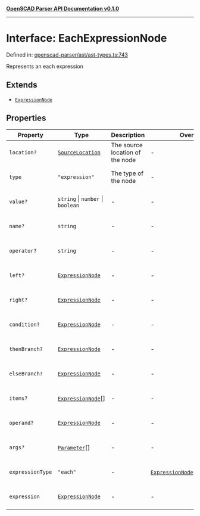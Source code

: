 [**OpenSCAD Parser API Documentation v0.1.0**](../README.md)

***

# Interface: EachExpressionNode

Defined in: [openscad-parser/ast/ast-types.ts:743](https://github.com/holistic-stack/openscad-tree-sitter/blob/57470856b239e8ae819e2b2fa40ff65d8c04912f/packages/openscad-parser/src/lib/openscad-parser/ast/ast-types.ts#L743)

Represents an each expression

## Extends

- [`ExpressionNode`](ExpressionNode.md)

## Properties

| Property | Type | Description | Overrides | Inherited from | Defined in |
| ------ | ------ | ------ | ------ | ------ | ------ |
| <a id="location"></a> `location?` | [`SourceLocation`](SourceLocation.md) | The source location of the node | - | [`ExpressionNode`](ExpressionNode.md).[`location`](ExpressionNode.md#location) | [openscad-parser/ast/ast-types.ts:58](https://github.com/holistic-stack/openscad-tree-sitter/blob/57470856b239e8ae819e2b2fa40ff65d8c04912f/packages/openscad-parser/src/lib/openscad-parser/ast/ast-types.ts#L58) |
| <a id="type"></a> `type` | `"expression"` | The type of the node | - | [`ExpressionNode`](ExpressionNode.md).[`type`](ExpressionNode.md#type) | [openscad-parser/ast/ast-types.ts:274](https://github.com/holistic-stack/openscad-tree-sitter/blob/57470856b239e8ae819e2b2fa40ff65d8c04912f/packages/openscad-parser/src/lib/openscad-parser/ast/ast-types.ts#L274) |
| <a id="value"></a> `value?` | `string` \| `number` \| `boolean` | - | - | [`ExpressionNode`](ExpressionNode.md).[`value`](ExpressionNode.md#value) | [openscad-parser/ast/ast-types.ts:293](https://github.com/holistic-stack/openscad-tree-sitter/blob/57470856b239e8ae819e2b2fa40ff65d8c04912f/packages/openscad-parser/src/lib/openscad-parser/ast/ast-types.ts#L293) |
| <a id="name"></a> `name?` | `string` | - | - | [`ExpressionNode`](ExpressionNode.md).[`name`](ExpressionNode.md#name) | [openscad-parser/ast/ast-types.ts:294](https://github.com/holistic-stack/openscad-tree-sitter/blob/57470856b239e8ae819e2b2fa40ff65d8c04912f/packages/openscad-parser/src/lib/openscad-parser/ast/ast-types.ts#L294) |
| <a id="operator"></a> `operator?` | `string` | - | - | [`ExpressionNode`](ExpressionNode.md).[`operator`](ExpressionNode.md#operator) | [openscad-parser/ast/ast-types.ts:295](https://github.com/holistic-stack/openscad-tree-sitter/blob/57470856b239e8ae819e2b2fa40ff65d8c04912f/packages/openscad-parser/src/lib/openscad-parser/ast/ast-types.ts#L295) |
| <a id="left"></a> `left?` | [`ExpressionNode`](ExpressionNode.md) | - | - | [`ExpressionNode`](ExpressionNode.md).[`left`](ExpressionNode.md#left) | [openscad-parser/ast/ast-types.ts:296](https://github.com/holistic-stack/openscad-tree-sitter/blob/57470856b239e8ae819e2b2fa40ff65d8c04912f/packages/openscad-parser/src/lib/openscad-parser/ast/ast-types.ts#L296) |
| <a id="right"></a> `right?` | [`ExpressionNode`](ExpressionNode.md) | - | - | [`ExpressionNode`](ExpressionNode.md).[`right`](ExpressionNode.md#right) | [openscad-parser/ast/ast-types.ts:297](https://github.com/holistic-stack/openscad-tree-sitter/blob/57470856b239e8ae819e2b2fa40ff65d8c04912f/packages/openscad-parser/src/lib/openscad-parser/ast/ast-types.ts#L297) |
| <a id="condition"></a> `condition?` | [`ExpressionNode`](ExpressionNode.md) | - | - | [`ExpressionNode`](ExpressionNode.md).[`condition`](ExpressionNode.md#condition) | [openscad-parser/ast/ast-types.ts:298](https://github.com/holistic-stack/openscad-tree-sitter/blob/57470856b239e8ae819e2b2fa40ff65d8c04912f/packages/openscad-parser/src/lib/openscad-parser/ast/ast-types.ts#L298) |
| <a id="thenbranch"></a> `thenBranch?` | [`ExpressionNode`](ExpressionNode.md) | - | - | [`ExpressionNode`](ExpressionNode.md).[`thenBranch`](ExpressionNode.md#thenbranch) | [openscad-parser/ast/ast-types.ts:299](https://github.com/holistic-stack/openscad-tree-sitter/blob/57470856b239e8ae819e2b2fa40ff65d8c04912f/packages/openscad-parser/src/lib/openscad-parser/ast/ast-types.ts#L299) |
| <a id="elsebranch"></a> `elseBranch?` | [`ExpressionNode`](ExpressionNode.md) | - | - | [`ExpressionNode`](ExpressionNode.md).[`elseBranch`](ExpressionNode.md#elsebranch) | [openscad-parser/ast/ast-types.ts:300](https://github.com/holistic-stack/openscad-tree-sitter/blob/57470856b239e8ae819e2b2fa40ff65d8c04912f/packages/openscad-parser/src/lib/openscad-parser/ast/ast-types.ts#L300) |
| <a id="items"></a> `items?` | [`ExpressionNode`](ExpressionNode.md)[] | - | - | [`ExpressionNode`](ExpressionNode.md).[`items`](ExpressionNode.md#items) | [openscad-parser/ast/ast-types.ts:301](https://github.com/holistic-stack/openscad-tree-sitter/blob/57470856b239e8ae819e2b2fa40ff65d8c04912f/packages/openscad-parser/src/lib/openscad-parser/ast/ast-types.ts#L301) |
| <a id="operand"></a> `operand?` | [`ExpressionNode`](ExpressionNode.md) | - | - | [`ExpressionNode`](ExpressionNode.md).[`operand`](ExpressionNode.md#operand) | [openscad-parser/ast/ast-types.ts:302](https://github.com/holistic-stack/openscad-tree-sitter/blob/57470856b239e8ae819e2b2fa40ff65d8c04912f/packages/openscad-parser/src/lib/openscad-parser/ast/ast-types.ts#L302) |
| <a id="args"></a> `args?` | [`Parameter`](Parameter.md)[] | - | - | [`ExpressionNode`](ExpressionNode.md).[`args`](ExpressionNode.md#args) | [openscad-parser/ast/ast-types.ts:303](https://github.com/holistic-stack/openscad-tree-sitter/blob/57470856b239e8ae819e2b2fa40ff65d8c04912f/packages/openscad-parser/src/lib/openscad-parser/ast/ast-types.ts#L303) |
| <a id="expressiontype"></a> `expressionType` | `"each"` | - | [`ExpressionNode`](ExpressionNode.md).[`expressionType`](ExpressionNode.md#expressiontype) | - | [openscad-parser/ast/ast-types.ts:744](https://github.com/holistic-stack/openscad-tree-sitter/blob/57470856b239e8ae819e2b2fa40ff65d8c04912f/packages/openscad-parser/src/lib/openscad-parser/ast/ast-types.ts#L744) |
| <a id="expression"></a> `expression` | [`ExpressionNode`](ExpressionNode.md) | - | - | - | [openscad-parser/ast/ast-types.ts:745](https://github.com/holistic-stack/openscad-tree-sitter/blob/57470856b239e8ae819e2b2fa40ff65d8c04912f/packages/openscad-parser/src/lib/openscad-parser/ast/ast-types.ts#L745) |
